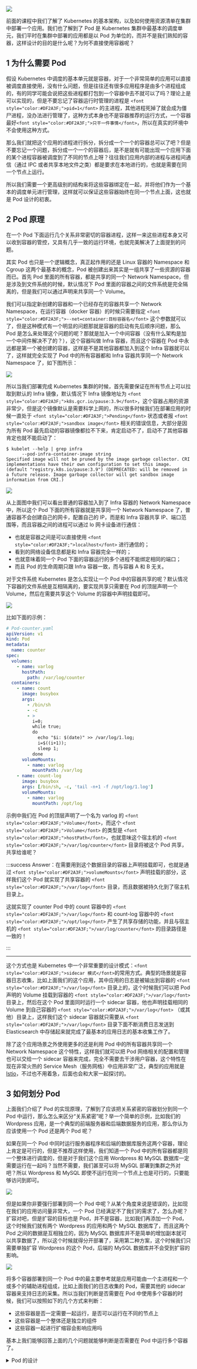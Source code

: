 ![](https://cdn.nlark.com/yuque/0/2024/jpeg/2555283/1730550914724-111e720e-7af8-4a79-b936-9b77a93ee10d.jpeg)

<font style="color:rgb(28, 30, 33);">前面的课程中我们了解了 Kubernetes 的基本架构，以及如何使用资源清单在集群中部署一个应用。我们也了解到了 Pod 是 Kubernetes 集群中最基本的调度单元，我们平时在集群中部署的应用都是以 Pod 为单位的，而并不是我们熟知的容器，这样设计的目的是什么呢？为何不直接使用容器呢？</font>

## <font style="color:rgb(28, 30, 33);">1 为什么需要 Pod</font>
<font style="color:rgb(28, 30, 33);">假设 Kubernetes 中调度的基本单元就是容器，对于一个非常简单的应用可以直接被调度直接使用，没有什么问题，但是往往还有很多应用程序是由多个进程组成的，有的同学可能会说把这些进程都打包到一个容器中去不就可以了吗？理论上是可以实现的，但是不要忘记了容器运行时管理的进程是 </font>`<font style="color:#DF2A3F;">pid=1</font>`<font style="color:rgb(28, 30, 33);"> 的主进程，其他进程死掉了就会成为僵尸进程，没办法进行管理了，这种方式本身也不是容器推荐的运行方式，一个容器最好</font>`<font style="color:#DF2A3F;">只干一件事情</font>`<font style="color:rgb(28, 30, 33);">，所以在真实的环境中不会使用这种方式。</font>

<font style="color:rgb(28, 30, 33);">那么我们就把这个应用的进程进行拆分，拆分成一个一个的容器总可以了吧？但是不要忘记一个问题，拆分成一个一个的容器后，是不是就有可能出现一个应用下面的某个进程容器被调度到了不同的节点上呀？往往我们应用内部的进程与进程间通信（通过 IPC 或者共享本地文件之类）都是要求在本地进行的，也就是需要在同一个节点上运行。</font>

<font style="color:rgb(28, 30, 33);">所以我们需要一个更高级别的结构来将这些容器绑定在一起，并将他们作为一个基本的调度单元进行管理，这样就可以保证这些容器始终在同一个节点上面，这也就是 Pod 设计的初衷。</font>

## <font style="color:rgb(28, 30, 33);">2 Pod 原理</font>
<font style="color:rgb(28, 30, 33);">在一个 Pod 下面运行几个关系非常密切的容器进程，这样一来这些进程本身又可以收到容器的管控，又具有几乎一致的运行环境，也就完美解决了上面提到的问题。</font>

<font style="color:rgb(28, 30, 33);">其实 Pod 也只是一个逻辑概念，真正起作用的还是 Linux 容器的 Namespace 和 Cgroup 这两个最基本的概念，Pod 被创建出来其实是一组共享了一些资源的容器而已。首先 Pod 里面的所有容器，都是共享的同一个 Network Namespace，但是涉及到文件系统的时候，默认情况下 Pod 里面的容器之间的文件系统是完全隔离的，但是我们可以通过声明来共享同一个 Volume。</font>

<font style="color:rgb(28, 30, 33);">我们可以指定新创建的容器和一个已经存在的容器共享一个 Network Namespace，在运行容器（docker 容器）的时候只需要指定 </font>`<font style="color:#DF2A3F;">--net=container:目标容器名</font>`<font style="color:rgb(28, 30, 33);"> 这个参数就可以了，但是这种模式有一个明显的问题那就是容器的启动有先后顺序问题，那么 Pod 是怎么来处理这个问题的呢？那就是加入一个中间容器（没有什么架构是加一个中间件解决不了的？），这个容器叫做 Infra 容器，而且这个容器在 Pod 中永远都是第一个被创建的容器，这样是不是其他容器都加入到这个 Infra 容器就可以了，这样就完全实现了 Pod 中的所有容器都和 Infra 容器共享同一个 Network Namespace 了，如下图所示：</font>

![](https://cdn.nlark.com/yuque/0/2024/jpeg/2555283/1730550915015-ae2bacad-fa4e-4abe-a4b2-f1cd7b49d969.jpeg)

<font style="color:rgb(28, 30, 33);">所以当我们部署完成 Kubernetes 集群的时候，首先需要保证在所有节点上可以拉取到默认的 Infra 镜像，默认情况下 Infra 镜像地址为 </font>`<font style="color:#DF2A3F;">k8s.gcr.io/pause:3.9</font>`<font style="color:rgb(28, 30, 33);">，这个容器占用的资源非常少，但是这个镜像默认是需要科学上网的，所以很多时候我们在部署应用的时候一直处于 </font>`<font style="color:#DF2A3F;">Pending</font>`<font style="color:#DF2A3F;"> </font><font style="color:rgb(28, 30, 33);">状态或者报 </font>`<font style="color:#DF2A3F;">sandbox image</font>`<font style="color:rgb(28, 30, 33);"> 相关的错误信息，大部分是因为所有 Pod 最先启动的容器镜像都拉不下来，肯定启动不了，启动不了其他容器肯定也就不能启动了：</font>

```shell
$ kubelet --help | grep infra
      --pod-infra-container-image string                         Specified image will not be pruned by the image garbage collector. CRI implementations have their own configuration to set this image. (default "registry.k8s.io/pause:3.9") (DEPRECATED: will be removed in a future release. Image garbage collector will get sandbox image information from CRI.)
```

![](https://cdn.nlark.com/yuque/0/2025/png/2555283/1761192256894-c61a755d-33bf-47f6-a322-9820db3f6d35.png)

<font style="color:rgb(28, 30, 33);">从上面图中我们可以看出普通的容器加入到了 Infra 容器的 Network Namespace 中，所以这个 Pod 下面的所有容器就是共享同一个 Network Namespace 了，普通容器不会创建自己的网卡，配置自己的 IP，而是和 Infra 容器共享 IP、端口范围等，而且容器之间的进程可以通过 lo 网卡设备进行通信：</font>

+ <font style="color:rgb(28, 30, 33);">也就是容器之间是可以直接使用 </font>`<font style="color:#DF2A3F;">localhost</font>`<font style="color:#DF2A3F;"> </font><font style="color:rgb(28, 30, 33);">进行通信的；</font>
+ <font style="color:rgb(28, 30, 33);">看到的网络设备信息都是和 Infra 容器完全一样的；</font>
+ <font style="color:rgb(28, 30, 33);">也就意味着同一个 Pod 下面的容器运行的多个进程不能绑定相同的端口；</font>
+ <font style="color:rgb(28, 30, 33);">而且 Pod 的生命周期只跟 Infra 容器一致，而与容器 A 和 B 无关。</font>

<font style="color:rgb(28, 30, 33);">对于文件系统 Kubernetes 是怎么实现让一个 Pod 中的容器共享的呢？默认情况下容器的文件系统是互相隔离的，要实现共享只需要在 Pod 的顶层声明一个 Volume，然后在需要共享这个 Volume 的容器中声明挂载即可。</font>

![](https://cdn.nlark.com/yuque/0/2024/jpeg/2555283/1730550915456-941b84bf-adc0-491c-bd0f-03302fa0d36b.jpeg)

<font style="color:rgb(28, 30, 33);">比如下面的示例：</font>

```yaml
# Pod-counter.yaml
apiVersion: v1
kind: Pod
metadata:
  name: counter
spec:
  volumes:
    - name: varlog
      hostPath:
        path: /var/log/counter
  containers:
    - name: count
      image: busybox
      args:
        - /bin/sh
        - -c
        - >
          i=0;
          while true;
          do
            echo "$i: $(date)" >> /var/log/1.log;
            i=$((i+1));
            sleep 1;
          done
      volumeMounts:
        - name: varlog
          mountPath: /var/log
    - name: count-log
      image: busybox
      args: [/bin/sh, -c, 'tail -n+1 -f /opt/log/1.log']
      volumeMounts:
        - name: varlog
          mountPath: /opt/log
```

<font style="color:rgb(28, 30, 33);">示例中我们在 Pod 的顶层声明了一个名为 varlog 的 </font>`<font style="color:#DF2A3F;">Volume</font>`<font style="color:rgb(28, 30, 33);">，而这个 </font>`<font style="color:#DF2A3F;">Volume</font>`<font style="color:#DF2A3F;"> </font><font style="color:rgb(28, 30, 33);">的类型是 </font>`<font style="color:#DF2A3F;">hostPath</font>`<font style="color:rgb(28, 30, 33);">，也就意味这个宿主机的 </font>`<font style="color:#DF2A3F;">/var/log/counter</font>`<font style="color:rgb(28, 30, 33);"> 目录将被这个 Pod 共享，共享给谁呢？</font>

:::success
<font style="color:rgb(28, 30, 33);">Answer：在需要用到这个数据目录的容器上声明挂载即可，也就是通过 </font>`<font style="color:#DF2A3F;">volumeMounts</font>`<font style="color:#DF2A3F;"> </font><font style="color:rgb(28, 30, 33);">声明挂载的部分，这样我们这个 Pod 就实现了共享容器的 </font>`<font style="color:#DF2A3F;">/var/log</font>`<font style="color:rgb(28, 30, 33);"> 目录，而且数据被持久化到了宿主机目录上。</font>

<font style="color:rgb(28, 30, 33);">这就实现了 counter Pod 中的 count 容器中的 </font>`<font style="color:#DF2A3F;">/var/log</font>`<font style="color:rgb(28, 30, 33);"> 和 count-log 容器中的 </font>`<font style="color:#DF2A3F;">/opt/log</font>`<font style="color:rgb(28, 30, 33);"> 产生了共享存储的功能，并且与宿主机的 </font>`<font style="color:#DF2A3F;">/var/log/counter</font>`<font style="color:#DF2A3F;"> </font><font style="color:rgb(28, 30, 33);">的目录路径是一致的！</font>

:::

---

<font style="color:rgb(28, 30, 33);">这个方式也是 Kubernetes 中一个非常重要的设计模式：</font>`<font style="color:#DF2A3F;">sidecar 模式</font>`<font style="color:rgb(28, 30, 33);">的常用方式。典型的场景就是容器日志收集，比如上面我们的这个应用，其中应用的日志是被输出到容器的 </font>`<font style="color:#DF2A3F;">/var/log</font>`<font style="color:rgb(28, 30, 33);"> 目录上的，这个时候我们可以把 Pod 声明的 Volume 挂载到容器的 </font>`<font style="color:#DF2A3F;">/var/log</font>`<font style="color:rgb(28, 30, 33);"> 目录上，然后在这个 Pod 里面同时运行一个 sidecar 容器，他也声明挂载相同的 Volume 到自己容器的 </font>`<font style="color:#DF2A3F;">/var/log</font>`<font style="color:rgb(28, 30, 33);"> （或其他）目录上，这样我们这个 sidecar 容器就只需要从 </font>`<font style="color:#DF2A3F;">/var/log</font>`<font style="color:rgb(28, 30, 33);"> 目录下面不断消费日志发送到 Elasticsearch 中存储起来就完成了最基本的应用日志的基本收集工作了。</font>

<font style="color:rgb(28, 30, 33);">除了这个应用场景之外使用更多的还是利用 Pod 中的所有容器共享同一个 Network Namespace 这个特性，这样我们就可以把 Pod 网络相关的配置和管理也可以交给一个 sidecar 容器来完成，完全不需要去干涉用户容器，这个特性在现在非常火热的 Service Mesh（服务网格）中应用非常广泛，典型的应用就是</font><font style="color:rgb(28, 30, 33);"> </font>[<font style="color:rgb(28, 30, 33);">Istio</font>](https://istio.io/)<font style="color:rgb(28, 30, 33);">，不过也不用着急，后面也会和大家一起探讨的。</font>

## <font style="color:rgb(28, 30, 33);">3 如何划分 Pod</font>
<font style="color:rgb(28, 30, 33);">上面我们介绍了 Pod 的实现原理，了解到了应该把关系紧密的容器划分到同一个 Pod 中运行，那么怎么来区分“关系紧密”呢？举一个简单的示例，比如我们的 Wordpress 应用，是一个典型的前端服务器和后端数据服务的应用，那么你认为应该使用一个 Pod 还是两个 Pod 呢？</font>

<font style="color:rgb(28, 30, 33);">如果在同一个 Pod 中同时运行服务器程序和后端的数据库服务这两个容器，理论上肯定是可行的，但是不推荐这样使用，我们知道一个 Pod 中的所有容器都是同一个整体进行调度的，但是对于我们这个应用 Wordpress 和 MySQL 数据库一定需要运行在一起吗？当然不需要，我们甚至可以将 MySQL 部署到集群之外对吧？所以 Wordpress 和 MySQL 即使不运行在同一个节点上也是可行的，只要能够访问到即可。</font>

![](https://cdn.nlark.com/yuque/0/2024/jpeg/2555283/1730550915029-42dbf882-c2e8-404c-8709-1de3c84a9495.jpeg)

<font style="color:rgb(28, 30, 33);">但是如果你非要强行部署到同一个 Pod 中呢？从某个角度来说是错误的，比如现在我们的应用访问量非常大，一个 Pod 已经满足不了我们的需求了，怎么办呢？扩容对吧，但是扩容的目标也是 Pod，并不是容器，比如我们再添加一个 Pod，这个时候我们就有两个 Wordpress 的应用和两个 MySQL 数据库了，而且这两个 Pod 之间的数据是互相独立的，因为 MySQL 数据库并不是简单的增加副本就可以共享数据了，所以这个时候就得分开部署了，采用第二种方案，这个时候我们只需要单独扩容 Wordpress 的这个 Pod，后端的 MySQL 数据库并不会受到扩容的影响。</font>

![](https://cdn.nlark.com/yuque/0/2024/jpeg/2555283/1730550914803-e98fcb1a-d633-421f-be33-b1af53bf41c3.jpeg)

<font style="color:rgb(28, 30, 33);">将多个容器部署到同一个 Pod 中的最主要参考就是应用可能由一个主进程和一个或多个的辅助进程组成，比如上面我们的日志收集的 Pod，需要其他的 sidecar 容器来支持日志的采集。所以当我们判断是否需要在 Pod 中使用多个容器的时候，我们可以按照如下的几个方式来判断：</font>

+ <font style="color:rgb(28, 30, 33);">这些容器是否一定需要一起运行，是否可以运行在不同的节点上</font>
+ <font style="color:rgb(28, 30, 33);">这些容器是一个整体还是独立的组件</font>
+ <font style="color:rgb(28, 30, 33);">这些容器一起进行扩缩容会影响应用吗</font>

<font style="color:rgb(28, 30, 33);">基本上我们能够回答上面的几个问题就能够判断是否需要在 Pod 中运行多个容器了。</font>

<details class="lake-collapse"><summary id="u367b104c"><span class="ne-text" style="color: var(--ifm-alert-foreground-color)">Pod 的设计</span></summary><div data-type="success" class="ne-alert"><p id="u73dbe8c1" class="ne-p"><span class="ne-text" style="color: var(--ifm-alert-foreground-color)">其实在我们理解 Pod 的时候，有一个比较好的类比的方式就是把 Pod 看成我们之前的</span><strong><span class="ne-text" style="color: var(--ifm-alert-foreground-color)">“虚拟机”</span></strong><span class="ne-text" style="color: var(--ifm-alert-foreground-color)">，而容器就是虚拟机中运行的一个用户程序，这样就可以很好的来理解 Pod 的设计。</span></p></div></details>
